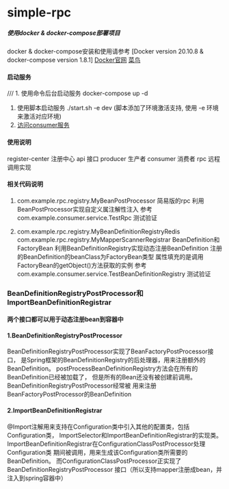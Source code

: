 # simple-rpc

##### 使用docker & docker-compose部署项目
docker & docker-compose安装和使用请参考 
[Docker version 20.10.8 & docker-compose version 1.8.1]
[Docker官网](https://www.docker.com)       [菜鸟](https://www.runoob.com/docker/docker-tutorial.html)

#### 启动服务
/// 1. 使用命令后台启动服务 docker-compose up -d  
1. 使用脚本启动服务  ./start.sh -e dev  (脚本添加了环境激活支持, 使用 -e 环境 来激活对应环境)
2. [访问consumer服务](http://localhost:8082/test/get?param=xiaoming)

#### 使用说明
register-center 注册中心
api 接口
producer 生产者
consumer 消费者
rpc 远程调用实现

#### 相关代码说明

1. 
    com.example.rpc.registry.MyBeanPostProcessor
    简易版的rpc 利用BeanPostProcessor实现自定义属注解性注入
    参考 com.example.consumer.service.TestRpc 测试验证
  
2. 
    com.example.rpc.registry.MyBeanDefinitionRegistryRedis
    com.example.rpc.registry.MyMapperScannerRegistrar
    BeanDefinition和FactoryBean
    利用BeanDefinitionRegistry实现动态注册BeanDefinition
    注册的BeanDefinition的beanClass为FactoryBean类型
    属性填充的是调用FactoryBean的getObject()方法获取的实例
    参考 com.example.consumer.service.TestBeanDefinitionRegistry 测试验证
  

### BeanDefinitionRegistryPostProcessor和ImportBeanDefinitionRegistrar
#### 两个接口都可以用于动态注册bean到容器中

#### 1.BeanDefinitionRegistryPostProcessor
BeanDefinitionRegistryPostProcessor实现了BeanFactoryPostProcessor接口，
是Spring框架的BeanDefinitionRegistry的后处理器，用来注册额外的BeanDefinition。
postProcessBeanDefinitionRegistry方法会在所有的BeanDefinition已经被加载了，
但是所有的Bean还没有被创建前调用。BeanDefinitionRegistryPostProcessor经常被
用来注册BeanFactoryPostProcessor的BeanDefinition

#### 2.ImportBeanDefinitionRegistrar
@Import注解用来支持在Configuration类中引入其他的配置类，包括Configuration类，
ImportSelector和ImportBeanDefinitionRegistrar的实现类。
ImportBeanDefinitionRegistrar在ConfigurationClassPostProcessor处理Configuration类
期间被调用，用来生成该Configuration类所需要的BeanDefinition。
而ConfigurationClassPostProcessor正实现了BeanDefinitionRegistryPostProcessor
接口（所以支持mapper注册成bean，并注入到spring容器中）






